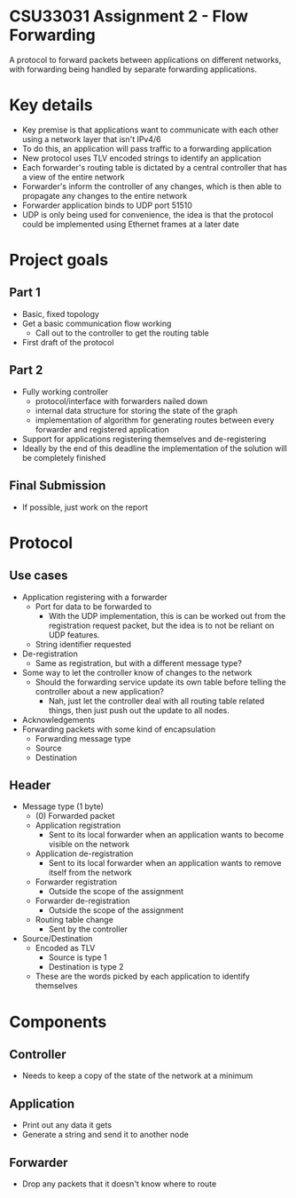 # CSU33031 Assignment 2 - Flow Forwarding

A protocol to forward packets between applications on different networks, with forwarding being handled by separate forwarding applications.

# Key details
* Key premise is that applications want to communicate with each other using a network layer that isn't IPv4/6
* To do this, an application will pass traffic to a forwarding application
* New protocol uses TLV encoded strings to identify an application
* Each forwarder's routing table is dictated by a central controller that has a view of the entire network
* Forwarder's inform the controller of any changes, which is then able to propagate any changes to the entire network
* Forwarder application binds to UDP port 51510
* UDP is only being used for convenience, the idea is that the protocol could be implemented using Ethernet frames at a later date


# Project goals
## Part 1
* Basic, fixed topology
* Get a basic communication flow working
  * Call out to the controller to get the routing table
* First draft of the protocol

## Part 2
* Fully working controller
  * protocol/interface with forwarders nailed down
  * internal data structure for storing the state of the graph
  * implementation of algorithm for generating routes between every forwarder and registered application
* Support for applications registering themselves and de-registering
* Ideally by the end of this deadline the implementation of the solution will be completely finished

## Final Submission
* If possible, just work on the report


# Protocol
## Use cases
* Application registering with a forwarder
  * Port for data to be forwarded to
    * With the UDP implementation, this is can be worked out from the registration request packet, but the idea is to not be reliant on UDP features.
  * String identifier requested
* De-registration
  * Same as registration, but with a different message type?
* Some way to let the controller know of changes to the network
  * Should the forwarding service update its own table before telling the controller about a new application?
    * Nah, just let the controller deal with all routing table related things, then just push out the update to all nodes.
* Acknowledgements
* Forwarding packets with some kind of encapsulation
  * Forwarding message type
  * Source
  * Destination


## Header
* Message type (1 byte)
  * (0) Forwarded packet
  * Application registration
    * Sent to its local forwarder when an application wants to become visible on the network
  * Application de-registration
    * Sent to its local forwarder when an application wants to remove itself from the network
  * Forwarder registration
    * Outside the scope of the assignment
  * Forwarder de-registration
    * Outside the scope of the assignment
  * Routing table change
    * Sent by the controller
* Source/Destination
  * Encoded as TLV
    * Source is type 1
    * Destination is type 2
  * These are the words picked by each application to identify themselves

# Components
## Controller
* Needs to keep a copy of the state of the network at a minimum


## Application
* Print out any data it gets
* Generate a string and send it to another node

## Forwarder
* Drop any packets that it doesn't know where to route
